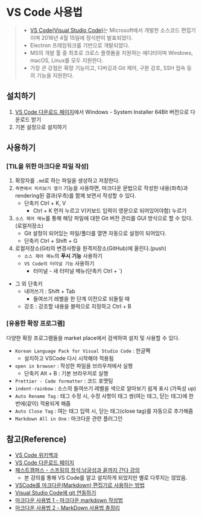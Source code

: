 # VS Code 사용법
> * [VS Code(Visual Studio Code)](https://ko.wikipedia.org/wiki/%EB%B9%84%EC%A3%BC%EC%96%BC_%EC%8A%A4%ED%8A%9C%EB%94%94%EC%98%A4_%EC%BD%94%EB%93%9C)는 Microsoft에서 개발한 소스코드 편집기이며 2016년 4월 15일에 정식판이 발표되었다.
> * Electron 프레임워크를 기반으로 개발되었다.
> * MS의 개발 툴 중 최초로 크로스 플랫폼을 지원하는 에디터이며 Windows, macOS, Linux를 모두 지원한다.
> * 가장 큰 강점은 확장 기능이고, 디버깅과 Git 제어, 구문 강조, SSH 접속 등의 기능을 지원한다. 

## 설치하기
1. [VS Code 다운로드 페이지](https://code.visualstudio.com/download#, "VS Code 다운로드 페이지")에서 Windows - System Installer 64Bit 버전으로 다운로드 받기
2. 기본 설정으로 설치하기

## 사용하기

### [TIL을 위한 마크다운 파일 작성]
1. 확장자를 `.md`로 하는 파일을 생성하고 저장한다.
2. `측면에서 미리보기 열기` 기능을 사용하면, 마크다운 문법으로 작성한 내용(좌측)과 rendering된 결과(우측)를 함께 보면서 작성할 수 있다.
   * 단축키 Ctrl + K, V
     * Ctrl + K 먼저 누르고 V(키보드 입력이 영문으로 되어있어야함) 누르기
3. `소스 제어 메뉴`를 통해 해당 파일에 대한 Git 버전 관리를 GUI 방식으로 할 수 있다. (로컬저장소)
   * Git 설정이 되어있는 파일/폴더를 열면 자동으로 설정이 되어있다.
   * 단축키 Ctrl + Shift + G
4. 로컬저장소(Git)의 변경사항을 원격저장소(GitHub)에 올린다.(push)
   * `소스 제어 메뉴`의 **푸시 기능** 사용하기
   * `VS Code의 터미널 기능` 사용하기
     * 터미널 - 새 터미널 메뉴(단축키 Ctrl + `)


* 그 외 단축키
  * 내어쓰기 : Shift + Tab 
    * 들여쓰기 레벨을 한 단계 이전으로 되돌릴 때 
  * 강조 : 강조할 내용을 블럭으로 지정하고 Ctrl + B


### [유용한 확장 프로그램]
다양한 확장 프로그램들을 market place에서 검색하여 설치 및 사용할 수 있다.
* `Korean Language Pack for Visual Studio Code` : 한글팩
  * 설치하고 VSCode 다시 시작해야 적용됨
* `open in browser` : 작성한 파일을 브라우저에서 실행
  *  단축키 Alt + B : 기본 브라우저로 실행
* `Prettier - Code formatter` : 코드 포맷팅
* `indent-rainbow` : 소스의 들여쓰기 레벨을 색으로 알아보기 쉽게 표시 (가독성 up)
* `Auto Rename Tag` : 태그 수정 시, 수정 사항이 태그 쌍(여는 태그, 닫는 태그)에 한 번에(같이) 적용되게 해줌
* `Auto Close Tag` : 여는 태그 입력 시, 닫는 태그(close tag)를 자동으로 추가해줌
* `Markdown All in One` : 마크다운 관련 플러그인

## 참고(Reference)
* [VS Code 위키백과](https://ko.wikipedia.org/wiki/%EB%B9%84%EC%A3%BC%EC%96%BC_%EC%8A%A4%ED%8A%9C%EB%94%94%EC%98%A4_%EC%BD%94%EB%93%9C)
* [VS Code 다운로드 페이지](https://code.visualstudio.com/download#)
* [패스트캠퍼스 - 스프링의 정석:남궁성과 끝까지 간다 강의](https://fastcampus.co.kr/dev_academy_nks)
  * 본 강의를 통해 VS Code를 알고 설치하게 되었지만 별로 다루지는 않았음.
* [VSCode를 마크다운(Markdown) 편집기로 사용하는 방법](https://sianux1209.github.io/etc/markdown_editor_vscode/)
* [Visual Studio Code에 git 연동하기](https://earth-95.tistory.com/m/87)
* [마크다운 사용법 1 - 마크다운 markdown 작성법](https://gist.github.com/ihoneymon/652be052a0727ad59601#this-is-a-h3-1)
* [마크다운 사용법 2 - MarkDown 사용법 총정리](https://heropy.blog/2017/09/30/markdown/)